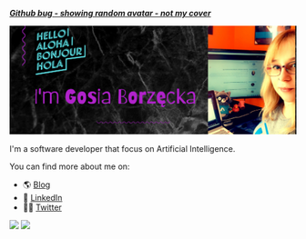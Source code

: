 ***[Github bug - showing random avatar - not my cover](https://github.com/gosiaborzecka/gosiaborzecka/)***

![](cover.png)

I'm a software developer that focus on Artificial Intelligence. 

You can find more about me on:
- 🌎   [Blog](https://gosiaborzecka.net)
- 💼   [LinkedIn](https://www.linkedin.com/in/gosiaborzecka/)
- 👩‍💻   [Twitter](https://twitter.com/GosiaBorzecka)




![](https://github-readme-stats.vercel.app/api?username=gosiaborzecka&show_icons=true&theme=synthwave&line_height=33)
![](https://github-readme-stats.vercel.app/api/top-langs/?username=gosiaborzecka&theme=radical)

